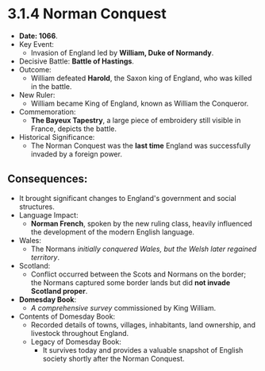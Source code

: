 # 3.1.4 Norman Conquest

- **Date: 1066**.
- Key Event:
    - Invasion of England led by **William, Duke of Normandy**.
- Decisive Battle: **Battle of Hastings**.
- Outcome:
    - William defeated **Harold**, the Saxon king of England, who was killed in the battle.
- New Ruler:
    - William became King of England, known as William the Conqueror.
- Commemoration:
    - **The Bayeux Tapestry**, a large piece of embroidery still visible in France, depicts the battle.
- Historical Significance:
    - The Norman Conquest was the **last time** England was successfully invaded by a foreign power.

## Consequences:
- It brought significant changes to England's government and social structures.
- Language Impact:
    - **Norman French**, spoken by the new ruling class, heavily influenced the development of the modern English language.
- Wales:
    - The Normans *initially conquered Wales, but the Welsh later regained territory*.
- Scotland:
    - Conflict occurred between the Scots and Normans on the border; the Normans captured some border lands but did **not invade Scotland proper**.
- **Domesday Book**:
    - *A comprehensive survey* commissioned by King William.
- Contents of Domesday Book:
    - Recorded details of towns, villages, inhabitants, land ownership, and livestock throughout England.
    - Legacy of Domesday Book:
        - It survives today and provides a valuable snapshot of English society shortly after the Norman Conquest.